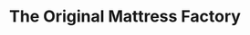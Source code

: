---
title: "The Original Mattress Factory"
url: /newport-news/the-original-mattress-factory/
shop: Möbel
---